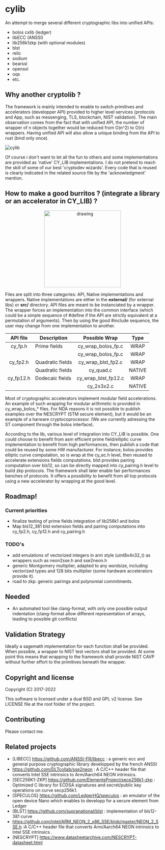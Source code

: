 # cylib
An attempt to merge several different cryptographic libs into unified APIs:
- bolos cxlib (ledger)
- libECC (ANSSI)
- lib256k1zkp (with optional modules)
- blst
- relic
- sodium
- bearssl
- openssl
- oqs
- etc.

## Why another cryptolib ?
The framework is mainly intended to enable to switch primitives and accelerators (developper API) provided to higher level services (protocols and App, such as messenging, TLS, blockchain, NIST validation). The main observation comes from the fact that with unified API, the number of wrapper of n objects together would be reduced from O(n^2) to O(n) wrappers. Having unified API will also allow a unique binding from the API to rust (bind only once). 

![cylib](https://user-images.githubusercontent.com/103030189/178018785-ea4ea373-3eff-418f-a897-f205440740b8.png)

 Of course i don't want to let all the fun to others and some implementations are provided as 'native' CY_LIB implementations. I do not pretend to reach the skill of some of our best 'cryptodev wizards'. Every code that is reused is clearly indicated in the related source file by the 'acknowledgment' mention.

## How to make a good burritos ? (integrate a library or an accelerator in CY_LIB) ?

<p align="center">
  <img width="250"  src="https://user-images.githubusercontent.com/103030189/183880347-1cd8ef1c-e4f2-439a-93e4-a1f65155b278.jpg" alt="drawing">
</p>


Files are split into three categories: API, Native implementations and wrappers. Native implementations are either in the **external/** (for external libs) or  **src/** directory. API files are meant to be instanciated by a wrapper. The wrapper forces an implementation into the common interface (which could be a simple sequence of #define if the API are strictly equivalent at a permutation of arguments). Then by using the good #include sequence, the user may change from one implementation to another.


|  API file | Description      |     Possible Wrap           |     Type    |
|:---------:|------------------|:---------------------------:|:-----------:|
|  cy_fp.h  | Prime fields     | cy_wrap_bolos_fp.c          |  WRAP       |  
|           |                  | cy_wrap_bolos_fp.c          |  WRAP       |  
|  cy_fp2.h | Quadratic fields | cy_wrap_blst_fp2.c          |  WRAP       |
|           | Quadratic fields | cy_quad.c                   |  NATIVE     |
| cy_fp12.h | Dodecaic fields  | cy_wrap_blst_fp12.c         |  WRAP       |
|           |                  | cy_2x3x2.c                  |  NATIVE     |

Most of cryptographic accelerators implement modular field accelerations. An example of such wrapping for modular arithmetic is provided in cy_wrap_bolos_* files. For NDA reasons it is not possible to publish examples over the NESCRYPT (STM secure element), but it would be an example of a harware cryptocoprocessor. (We are currently adressing the ST component through the bolos interface).

According to the lib, various level of integration into CY_LIB is possible. One could choose to benefit from asm efficient prime field/elliptic curve implementation to benefit from high performances, then publish a code that could be reused by some HW manufacturer.  For instance, bolos provides elliptic curve computation, so is wrap at the cy_ec.h level, then reused to accelerate extensions fields computations. blst provides pairing computation over bls12, so can be directly mapped into cy_pairing.h level to build zkp protocols. The framework shall later enable fair performances benches of protocols. It offers a possibility to benefit from all top protocols using a new accelerator by wrapping at the good level.  

## Roadmap!

### Current priorities
- finalize testing of prime fields integration of lib256k1 and bolos
- Map bls12_381 blst extension fields and pairing computations into cy_fp2.h, cy_fp12.h and cy_pairing.h
### TODO's 
- add emulations of vectorized integers in arm style (uint8x4x32_t) as wrappers such as neon2sse.h and sse2neon.h 
- generic Montgomery multiplier, adapted to any wordsize, including vectorized types and 128 bits multiplier (some hardware accelerators provide it).
- road to zkp: generic pairings and polynomial commitments.

## Needed
- An automated tool like clang-format, with only one possible output indentation (clang-format allow different representation of arrays, leading to possible git conflicts)

## Validation Strategy
Ideally a sagemath implementation for each function shall be provided. When possible, a wrapper to NIST test vectors shall be provided.
At some point this means that wrapping to the framework shall provide NIST CAVP without further effort to the primitives beneath the wrapper.

## Copyright and license
Copyright (C) 2017-2022

This software is licensed under a dual BSD and GPL v2 license. See LICENSE file at the root folder of the project.

## Contributing
Please contact me.

## Related projects

- [LIBECC] https://github.com/ANSSI-FR/libecc : a generic ecc and general purpose cryptographic library developped by the french ANSSI
- https://github.com/DLTcollab/sse2neon : A C/C++ header file that converts Intel SSE intrinsics to Arm/Aarch64 NEON intrinsics.
- [SEC256K1-ZKP] https://github.com/ElementsProject/secp256k1-zkp : Optimized C library for ECDSA signatures and secret/public key operations on curve secp256k1.
- [SPECULOS] https://github.com/LedgerHQ/speculos : an emulator of the open device Nano which enables to developp for a secure element from Ledger
- [BLST] https://github.com/supranational/blst : implementation of bls12-381 curve
- https://github.com/intel/ARM_NEON_2_x86_SSE/blob/master/NEON_2_SSE.h :A C/C++ header file that converts Arm/Aarch64 NEON intrinsics to Intel SSE intrinsics .
- [NESCRYPT] https://www.datasheetarchive.com/NESCRYPT-datasheet.html

